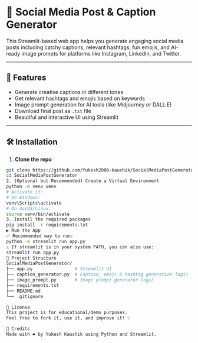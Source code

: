 # 📱 Social Media Post & Caption Generator

This Streamlit-based web app helps you generate engaging social media posts including catchy captions, relevant hashtags, fun emojis, and AI-ready image prompts for platforms like Instagram, LinkedIn, and Twitter.

---

## 🚀 Features

- Generate creative captions in different tones
- Get relevant hashtags and emojis based on keywords
- Image prompt generation for AI tools (like Midjourney or DALL·E)
- Download final post as `.txt` file
- Beautiful and interactive UI using Streamlit

---

## 🛠️ Installation

1. **Clone the repo**

```bash
git clone https://github.com/Yukesh2006-kaushik/SocialMediaPostGenerator.git
cd SocialMediaPostGenerator
2. (Optional but Recommended) Create a Virtual Environment
python -m venv venv
# Activate it:
# On Windows:
venv\Scripts\activate
# On macOS/Linux:
source venv/bin/activate
3. Install the required packages
pip install -r requirements.txt
▶️ Run the App
✅ Recommended way to run:
python -m streamlit run app.py
⚠️ If streamlit is in your system PATH, you can also use:
streamlit run app.py
📁 Project Structure
SocialMediaPostGenerator/
├── app.py                # Streamlit UI
├── caption_generator.py  # Caption, emoji & hashtag generation logic
├── image_prompt.py       # Image prompt generator logic
├── requirements.txt
├── README.md
└── .gitignore

📄 License
This project is for educational/demo purposes.
Feel free to fork it, use it, and improve it! 💡

🙌 Credits
Made with ❤️ by Yukesh Kaushik using Python and Streamlit.
